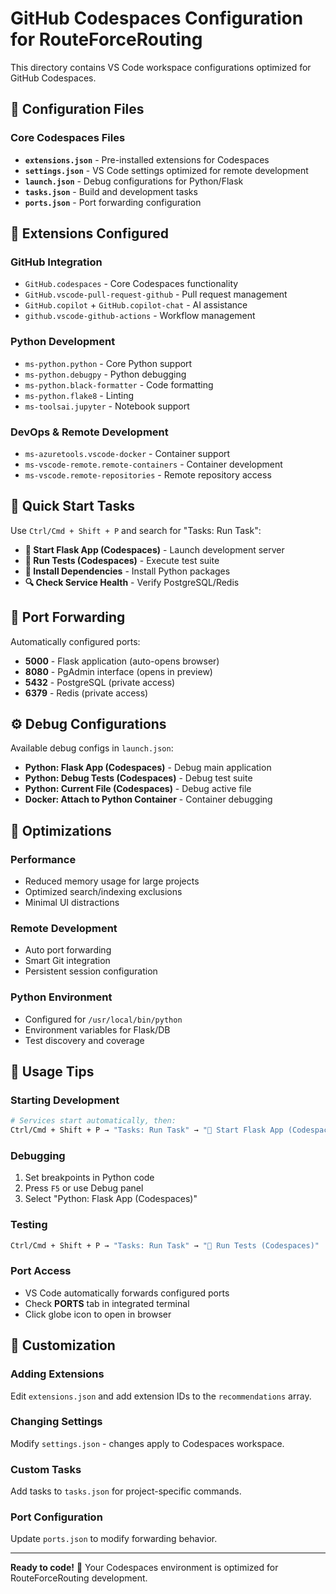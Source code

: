 # GitHub Codespaces Configuration for RouteForceRouting

This directory contains VS Code workspace configurations optimized for GitHub Codespaces.

## 📁 Configuration Files

### Core Codespaces Files
- **`extensions.json`** - Pre-installed extensions for Codespaces
- **`settings.json`** - VS Code settings optimized for remote development
- **`launch.json`** - Debug configurations for Python/Flask
- **`tasks.json`** - Build and development tasks
- **`ports.json`** - Port forwarding configuration

## 🔧 Extensions Configured

### GitHub Integration
- `GitHub.codespaces` - Core Codespaces functionality
- `GitHub.vscode-pull-request-github` - Pull request management
- `GitHub.copilot` + `GitHub.copilot-chat` - AI assistance
- `github.vscode-github-actions` - Workflow management

### Python Development
- `ms-python.python` - Core Python support
- `ms-python.debugpy` - Python debugging
- `ms-python.black-formatter` - Code formatting
- `ms-python.flake8` - Linting
- `ms-toolsai.jupyter` - Notebook support

### DevOps & Remote Development
- `ms-azuretools.vscode-docker` - Container support
- `ms-vscode-remote.remote-containers` - Container development
- `ms-vscode.remote-repositories` - Remote repository access

## 🚀 Quick Start Tasks

Use `Ctrl/Cmd + Shift + P` and search for "Tasks: Run Task":

- **🚀 Start Flask App (Codespaces)** - Launch development server
- **🧪 Run Tests (Codespaces)** - Execute test suite
- **🔧 Install Dependencies** - Install Python packages
- **🔍 Check Service Health** - Verify PostgreSQL/Redis

## 🔗 Port Forwarding

Automatically configured ports:
- **5000** - Flask application (auto-opens browser)
- **8080** - PgAdmin interface (opens in preview)
- **5432** - PostgreSQL (private access)
- **6379** - Redis (private access)

## ⚙️ Debug Configurations

Available debug configs in `launch.json`:
- **Python: Flask App (Codespaces)** - Debug main application
- **Python: Debug Tests (Codespaces)** - Debug test suite
- **Python: Current File (Codespaces)** - Debug active file
- **Docker: Attach to Python Container** - Container debugging

## 🎯 Optimizations

### Performance
- Reduced memory usage for large projects
- Optimized search/indexing exclusions
- Minimal UI distractions

### Remote Development
- Auto port forwarding
- Smart Git integration
- Persistent session configuration

### Python Environment
- Configured for `/usr/local/bin/python`
- Environment variables for Flask/DB
- Test discovery and coverage

## 📝 Usage Tips

### Starting Development
```bash
# Services start automatically, then:
Ctrl/Cmd + Shift + P → "Tasks: Run Task" → "🚀 Start Flask App (Codespaces)"
```

### Debugging
1. Set breakpoints in Python code
2. Press `F5` or use Debug panel
3. Select "Python: Flask App (Codespaces)"

### Testing
```bash
Ctrl/Cmd + Shift + P → "Tasks: Run Task" → "🧪 Run Tests (Codespaces)"
```

### Port Access
- VS Code automatically forwards configured ports
- Check **PORTS** tab in integrated terminal
- Click globe icon to open in browser

## 🔧 Customization

### Adding Extensions
Edit `extensions.json` and add extension IDs to the `recommendations` array.

### Changing Settings
Modify `settings.json` - changes apply to Codespaces workspace.

### Custom Tasks
Add tasks to `tasks.json` for project-specific commands.

### Port Configuration
Update `ports.json` to modify forwarding behavior.

---

**Ready to code!** 🎉 Your Codespaces environment is optimized for RouteForceRouting development.
